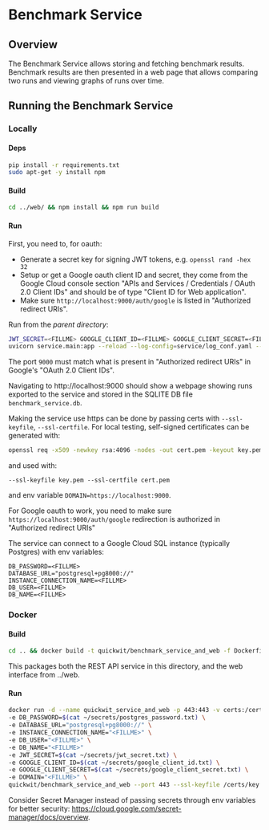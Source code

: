 # Benchmark Service

## Overview

The Benchmark Service allows storing and fetching benchmark
results. Benchmark results are then presented in a web page that
allows comparing two runs and viewing graphs of runs over time.

## Running the Benchmark Service

### Locally

#### Deps
```bash
pip install -r requirements.txt
sudo apt-get -y install npm
```

#### Build

```bash
cd ../web/ && npm install && npm run build
```

#### Run

First, you need to, for oauth:
- Generate a secret key for signing JWT tokens, e.g. `openssl rand -hex 32`
- Setup or get a Google oauth client ID and secret, they come from the Google Cloud console section "APIs and Services / Credentials / OAuth 2.0 Client IDs" and should be of type "Client ID for Web application".
- Make sure `http://localhost:9000/auth/google` is listed in "Authorized redirect URIs".

Run from the *parent directory*:

```bash
JWT_SECRET=<FILLME> GOOGLE_CLIENT_ID=<FILLME> GOOGLE_CLIENT_SECRET=<FILLME> DATABASE_URL=sqlite:///./benchmark_service.db \
uvicorn service.main:app --reload --log-config=service/log_conf.yaml --port=9000
```

The port `9000` must match what is present in "Authorized redirect URIs" in Google's "OAuth 2.0 Client IDs".

Navigating to http://localhost:9000 should show a webpage showing
runs exported to the service and stored in the SQLITE DB file
`benchmark_service.db`.

Making the service use https can be done by passing certs with `--ssl-keyfile`, `--ssl-certfile`. For local testing, self-signed certificates can be generated with:
```bash
openssl req -x509 -newkey rsa:4096 -nodes -out cert.pem -keyout key.pem -days 365
```
and used with:
```
--ssl-keyfile key.pem --ssl-certfile cert.pem
```
and env variable `DOMAIN=https://localhost:9000`.

For Google oauth to work, you need to make sure
`https://localhost:9000/auth/google` redirection is authorized in
"Authorized redirect URIs"

The service can connect to a Google Cloud SQL instance (typically Postgres) with env variables:
```
DB_PASSWORD=<FILLME>
DATABASE_URL="postgresql+pg8000://"
INSTANCE_CONNECTION_NAME=<FILLME>
DB_USER=<FILLME>
DB_NAME=<FILLME>
```

### Docker

#### Build
```bash
cd .. && docker build -t quickwit/benchmark_service_and_web -f Dockerfile.service_and_web .
```
This packages both the REST API service in this directory, and the web interface from ../web.

#### Run

```bash
docker run -d --name quickwit_service_and_web -p 443:443 -v certs:/certs \
-e DB_PASSWORD=$(cat ~/secrets/postgres_password.txt) \
-e DATABASE_URL="postgresql+pg8000://" \
-e INSTANCE_CONNECTION_NAME="<FILLME>" \
-e DB_USER="<FILLME>" \
-e DB_NAME="<FILLME>"
-e JWT_SECRET=$(cat ~/secrets/jwt_secret.txt) \
-e GOOGLE_CLIENT_ID=$(cat ~/secrets/google_client_id.txt) \
-e GOOGLE_CLIENT_SECRET=$(cat ~/secrets/google_client_secret.txt) \
-e DOMAIN="<FILLME>" \
quickwit/benchmark_service_and_web --port 443 --ssl-keyfile /certs/key.pem --ssl-certfile /certs/cert.pem
```

Consider Secret Manager instead of passing secrets through env
variables for better security:
https://cloud.google.com/secret-manager/docs/overview.

